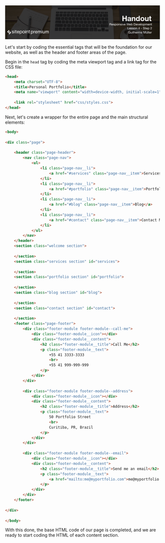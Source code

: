 ![](headings/4.2.png)

Let's start by coding the essential tags that will be the foundation for our website, as well as the header and footer areas of the page.

Begin in the `head` tag by coding the meta viewport tag and a link tag for the CSS file:

```html
<head>
	<meta charset="UTF-8">
	<title>Personal Portfolio</title>
	<meta name="viewport" content="width=device-width, initial-scale=1">
	
	<link rel="stylesheet" href="css/styles.css">
</head>
```

Next, let's create a wrapper for the entire page and the main structural elements:

```html
<body>
	
<div class="page">
	
	<header class="page-header">
		<nav class="page-nav">
			<ul>
				<li class="page-nav__li">
					<a href="#services" class="page-nav__item">Services</a>
				</li>
				<li class="page-nav__li">
					<a href="#portfolio" class="page-nav__item">Portfolio</a>
				</li>
				<li class="page-nav__li">
					<a href="#blog" class="page-nav__item">Blog</a>
				</li>
				<li class="page-nav__li">
					<a href="#contact" class="page-nav__item">Contact Me</a>
				</li>
			</ul>
		</nav>
	</header>
	<section class="welcome section">
		
	</section>
	<section class="services section" id="services">
		
	</section>
	<section class="portfolio section" id="portfolio">
		
	</section>
	<section class="blog section" id="blog">
					
	</section>
	<section class="contact section" id="contact">
		
	</section>
	<footer class="page-footer">
		<div class="footer-module footer-module--call-me">
		 	<div class="footer-module__icon"></div>
		 	<div class="footer-module__content">
		 		<h2 class="footer-module__title">Call Me</h2>
		 		<p class="footer-module__text">
		 			+55 41 3333-3333
		 			<br>
		 			+55 41 999-999-999
		 		</p>
		 	</div>
		</div>
		 		 
		<div class="footer-module footer-module--address">
		 	<div class="footer-module__icon"></div>
		 	<div class="footer-module__content">
		 		<h2 class="footer-module__title">Address</h2>
		 		<p class="footer-module__text">
		 			50 Portfolio Street
		 			<br>
		 			Curitiba, PR, Brazil
		 		</p>
		 	</div>
		</div>
		 		 
		<div class="footer-module footer-module--email">
		 	<div class="footer-module__icon"></div>
		 	<div class="footer-module__content">
		 		<h2 class="footer-module__title">Send me an email</h2>
		 		<p class="footer-module__text">
		 			<a href="mailto:me@myportfolio.com">me@myportfolio.com</a>
		 		</p>
		 	</div>
		</div>
	</footer>

</div>

</body>
```

With this done, the base HTML code of our page is completed, and we are ready to start coding the HTML of each content section.

